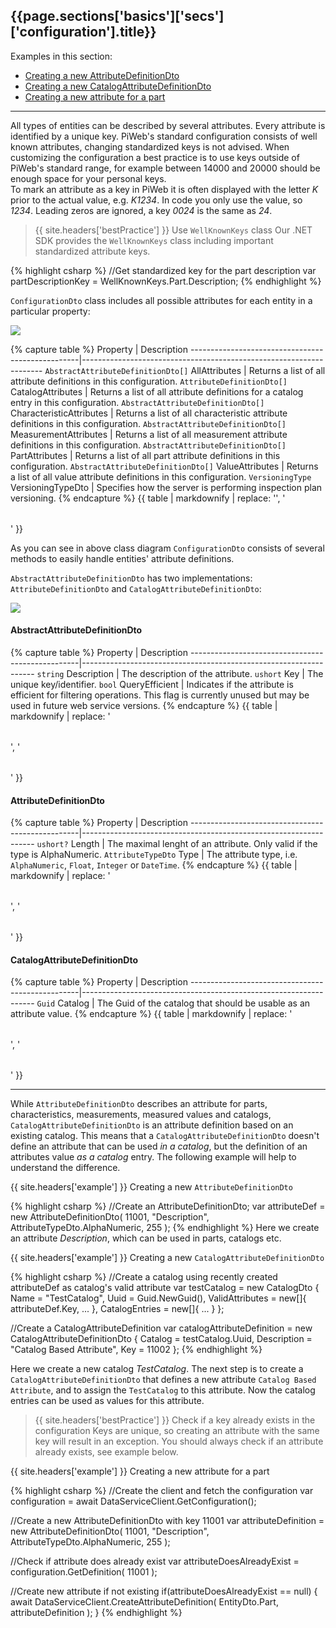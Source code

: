 <h2 id="{{page.sections['basics']['secs']['configuration'].anchor}}">{{page.sections['basics']['secs']['configuration'].title}}</h2>

Examples in this section:
+ [Creating a new AttributeDefinitionDto](#-example--creating-a-new-attributedefinition)
+ [Creating a new CatalogAttributeDefinitionDto](#-example--creating-a-new-catalogattributedefinition)
+ [Creating a new attribute for a part](#-example--creating-a-new-attribute-for-a-part)
<hr>

All types of entities can be described by several attributes.
Every attribute is identified by a unique key. PiWeb's standard configuration consists of well known attributes, changing standardized keys is not advised. When customizing the configuration a best practice is to use keys outside of PiWeb's standard range, for example between 14000 and 20000 should be enough space for your personal keys. <br>
To mark an attribute as a key in PiWeb it is often displayed with the letter *K* prior to the actual value, e.g. *K1234*. In code you only use the value, so *1234*. Leading zeros are ignored, a key *0024* is the same as *24*.

>{{ site.headers['bestPractice'] }} Use `WellKnownKeys` class
Our .NET SDK provides the `WellKnownKeys` class including important standardized attribute keys.

{% highlight csharp %}
//Get standardized key for the part description
var partDescriptionKey = WellKnownKeys.Part.Description;
{% endhighlight %}

`ConfigurationDto` class includes all possible attributes for each entity in a particular property:

<img src="/PiWeb-Api/images/v6/configuration-schema.png" class="img-responsive center-block">

{% capture table %}
Property                                          | Description
--------------------------------------------------|--------------------------------------------------------------------
<nobr><code>AbstractAttributeDefinitionDto[]</code> AllAttributes</nobr>              | Returns a list of all attribute definitions in this configuration.
<nobr><code>AttributeDefinitionDto[]</code> CatalogAttributes</nobr>                  | Returns a list of all attribute definitions for a catalog entry in this configuration.
<nobr><code>AbstractAttributeDefinitionDto[]</code> CharacteristicAttributes</nobr>   | Returns a list of all characteristic attribute definitions in this configuration.
<nobr><code>AbstractAttributeDefinitionDto[]</code> MeasurementAttributes</nobr>      | Returns a list of all measurement attribute definitions in this configuration.
<nobr><code>AbstractAttributeDefinitionDto[]</code> PartAttributes</nobr>             | Returns a list of all part attribute definitions in this configuration.
<nobr><code>AbstractAttributeDefinitionDto[]</code> ValueAttributes</nobr>            | Returns a list of all value attribute definitions in this configuration.
<nobr><code>VersioningType</code> VersioningTypeDto</nobr>                            | Specifies how the server is performing inspection plan versioning.
{% endcapture %}
{{ table | markdownify | replace: '<table>', '<table class="table table-hover">' }}

As you can see in above class diagram `ConfigurationDto` consists of several methods to easily handle entities' attribute definitions.

`AbstractAttributeDefinitionDto` has two implementations: `AttributeDefinitionDto` and `CatalogAttributeDefinitionDto`:

<img src="/PiWeb-Api/images/v6/attributedefinition-schema.png" class="img-responsive center-block">

#### AbstractAttributeDefinitionDto
{% capture table %}
Property                                          | Description
--------------------------------------------------|------------------------------------------------------------------
`string` Description | The description of the attribute.
`ushort` Key | The unique key/identifier.
`bool` QueryEfficient | Indicates if the attribute is efficient for filtering operations. This flag is currently unused but may be used in future web service versions.
{% endcapture %}
{{ table | markdownify | replace: '<table>', '<table class="table table-hover">' }}

#### AttributeDefinitionDto
{% capture table %}
Property                                          | Description
--------------------------------------------------|------------------------------------------------------------------
`ushort?` Length | The maximal lenght of an attribute. Only valid if the type is AlphaNumeric.
`AttributeTypeDto` Type | The attribute type, i.e. `AlphaNumeric`, `Float`, `Integer` or `DateTime`.
{% endcapture %}
{{ table | markdownify | replace: '<table>', '<table class="table table-hover">' }}

#### CatalogAttributeDefinitionDto
{% capture table %}
Property                                          | Description
--------------------------------------------------|------------------------------------------------------------------
`Guid` Catalog | The Guid of the catalog that should be usable as an attribute value.
{% endcapture %}
{{ table | markdownify | replace: '<table>', '<table class="table table-hover">' }}
<hr>

While `AttributeDefinitionDto` describes an attribute for parts, characteristics, measurements, measured values and catalogs, `CatalogAttributeDefinitionDto` is an attribute definition based on an existing catalog. This means that a `CatalogAttributeDefinitionDto` doesn't define an attribute that can be used *in a catalog*, but the definition of an attributes value *as a catalog* entry. The following example will help to understand the difference.

{{ site.headers['example'] }} Creating a new `AttributeDefinitionDto`

{% highlight csharp %}
//Create an AttributeDefinitionDto;
var attributeDef = new AttributeDefinitionDto( 11001, "Description", AttributeTypeDto.AlphaNumeric, 255 );
{% endhighlight %}
Here we create an attribute *Description*, which can be used in parts, catalogs etc.

{{ site.headers['example'] }} Creating a new `CatalogAttributeDefinitionDto`

{% highlight csharp %}
//Create a catalog using recently created attributeDef as catalog's valid attribute
var testCatalog = new CatalogDto
{
  Name = "TestCatalog",
  Uuid = Guid.NewGuid(),
  ValidAttributes = new[]{ attributeDef.Key, ... },
  CatalogEntries = new[]{ ... }
};

//Create a CatalogAttributeDefinition
var catalogAttributeDefinition = new CatalogAttributeDefinitionDto
{
  Catalog = testCatalog.Uuid,
  Description = "Catalog Based Attribute",
  Key = 11002
};
{% endhighlight %}

Here we create a new catalog *TestCatalog*. The next step is to create a `CatalogAttributeDefinitionDto` that defines a new attribute `Catalog Based Attribute`, and to assign the `TestCatalog` to this attribute. Now the catalog entries can be used as values for this attribute.

>{{ site.headers['bestPractice'] }} Check if a key already exists in the configuration
Keys are unique, so creating an attribute with the same key will result in an exception. You should always check if an attribute already exists, see example below.

{{ site.headers['example'] }} Creating a new attribute for a part

{% highlight csharp %}
//Create the client and fetch the configuration
var configuration = await DataServiceClient.GetConfiguration();

//Create a new AttributeDefinitionDto with key 11001
var attributeDefinition = new AttributeDefinitionDto( 11001, "Description", AttributeTypeDto.AlphaNumeric, 255 );

//Check if attribute does already exist
var attributeDoesAlreadyExist = configuration.GetDefinition( 11001 );

//Create new attribute if not existing
if(attributeDoesAlreadyExist == null)
{
  await DataServiceClient.CreateAttributeDefinition( EntityDto.Part, attributeDefinition );
}
{% endhighlight %}

